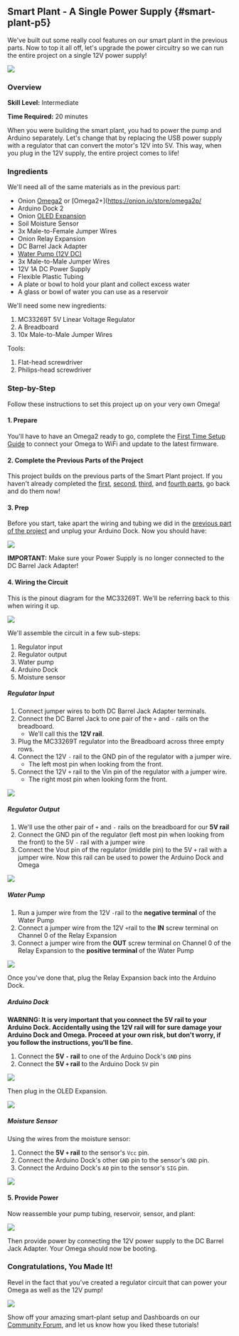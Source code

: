 ## Smart Plant - A Single Power Supply {#smart-plant-p5}

We've built out some really cool features on our smart plant in the previous parts. Now to top it all off, let's upgrade the power circuitry so we can run the entire project on a single 12V power supply!

<!-- // DONE: include a photo of the final result -->
![](./img/smart-plant-p5-completed.jpg)

### Overview

**Skill Level:** Intermediate

**Time Required:** 20 minutes

When you were building the smart plant, you had to power the pump and Arduino separately. Let's change that by replacing the USB power supply with a regulator that can convert the motor's 12V into 5V. This way, when you plug in the 12V supply, the entire project comes to life!

### Ingredients

We'll need all of the same materials as in the previous part:

<!-- // DONE: add ingredients from smart plant p4 once all of those are done -->
* Onion [Omega2](https://onion.io/store/omega2/) or [Omega2+](https://onion.io/store/omega2p/
* Arduino Dock 2
* Onion [OLED Expansion](https://onion.io/store/oled-expansion/)
* Soil Moisture Sensor
* 3x Male-to-Female Jumper Wires
* Onion Relay Expansion
* DC Barrel Jack Adapter
* [Water Pump (12V DC)](http://www.canadarobotix.com/index.php?route=product/search&search=pump)
* 3x Male-to-Male Jumper Wires
* 12V 1A DC Power Supply
* Flexible Plastic Tubing
* A plate or bowl to hold your plant and collect excess water
* A glass or bowl of water you can use as a reservoir

We'll need some new ingredients:

1. MC33269T 5V Linear Voltage Regulator
1. A Breadboard
1. 10x Male-to-Male Jumper Wires

Tools:

1. Flat-head screwdriver
1. Philips-head screwdriver


### Step-by-Step

Follow these instructions to set this project up on your very own Omega!

#### 1. Prepare

You'll have to have an Omega2 ready to go, complete the [First Time Setup Guide](https://docs.onion.io/omega2-docs/first-time-setup.html) to connect your Omega to WiFi and update to the latest firmware.


#### 2. Complete the Previous Parts of the Project

This project builds on the previous parts of the Smart Plant project. If you haven't already completed the [first](#smart-plant-p1), [second](#smart-plant-p2), [third](#smart-plant-p3), and [fourth parts](#smart-plant-p4), go back and do them now!

#### 3. Prep

Before you start, take apart the wiring and tubing we did in the [previous part of the project](#smart-plant-p4) and unplug your Arduino Dock. Now you should have:

<!-- // DONE: a photo of ALL of the components on a desk: Arduino Dock w/ omega and moisture sensor plugged in, OLED Exp, Relay Exp, dc barrel jack adapter, voltage regulator, breadboard, water pump, bunch of jumper wires -->

![](./img/smart-plant-p5-ingredients.jpg)

**IMPORTANT:** Make sure your Power Supply is no longer connected to the DC Barrel Jack Adapter!

#### 4. Wiring the Circuit

<!-- // DONE: embellish the text of the steps -->

<!-- // DONE: add photos for logical places in the steps (note: the steps don't have to be in a list, can just be broken up with photos) -->

This is the pinout diagram for the MC33269T. We'll be referring back to this when wiring it up.

![](./img/smart-plant-p5-0-circuit-planning-1-regulator.png)

<!-- // DONE: find a good spot for the image above -->

We'll assemble the circuit in a few sub-steps:

1. Regulator input
1. Regulator output
1. Water pump
1. Arduino Dock
1. Moisture sensor

##### Regulator Input

1. Connect jumper wires to both DC Barrel Jack Adapter terminals.
1. Connect the DC Barrel Jack to one pair of the `+` and `-` rails on the breadboard.
    * We'll call this the **12V rail**.
1. Plug the MC33269T regulator into the Breadboard across three empty rows.
1. Connect the 12V `-` rail to the GND pin of the regulator with a jumper wire.
    * The left most pin when looking from the front.
1. Connect the 12V `+` rail to the Vin pin of the regulator with a jumper wire.
    * The right most pin when looking form the front.

![](./img/smart-plant-p5-wiring-01.jpg)

##### Regulator Output

1. We'll use the other pair of `+` and `-` rails on the breadboard for our **5V rail**
1. Connect the GND pin of the regulator (left most pin when looking from the front) to the 5V `-` rail with a jumper wire
1. Connect the Vout pin of the regulator (middle pin) to the 5V `+` rail with a jumper wire. Now this rail can be used to power the Arduino Dock and Omega

![](./img/smart-plant-p5-wiring-02.jpg)

##### Water Pump

1. Run a jumper wire from the 12V `-`rail to the **negative terminal** of the Water Pump
1. Connect a jumper wire from the 12V `+`rail to the **IN** screw terminal on Channel 0 of the Relay Expansion
1. Connect a jumper wire from the **OUT** screw terminal on Channel 0 of the Relay Expansion to the **positive terminal** of the Water Pump

![](./img/smart-plant-p5-wiring-03.jpg)

Once you've done that, plug the Relay Expansion back into the Arduino Dock.

##### Arduino Dock

**WARNING: It is very important that you connect the 5V rail to your Arduino Dock. Accidentally using the 12V rail will for sure damage your Arduino Dock and Omega. Proceed at your own risk, but don't worry, if you follow the instructions, you'll be fine.**

1. Connect the **5V `-` rail** to one of the Arduino Dock's `GND` pins
1. Connect the **5V `+` rail** to the Arduino Dock `5V` pin

![](./img/smart-plant-p5-wiring-04.jpg)

Then plug in the OLED Expansion.

![](./img/smart-plant-p5-wiring-05.jpg)

##### Moisture Sensor

Using the wires from the moisture sensor:

1. Connect the **5V `+` rail** to the sensor's `Vcc` pin.
1. Connect the Arduino Dock's other `GND` pin to the sensor's `GND` pin.
1. Connect the Arduino Dock's `A0` pin to the sensor's `SIG` pin.

<!-- // DONE: photo -->
![](./img/smart-plant-p5-wiring-06.jpg)

#### 5. Provide Power

Now reassemble your pump tubing, reservoir, sensor, and plant:

<!-- // DONE: photo -->
![](./img/smart-plant-p5-assembled.jpg)


Then provide power by connecting the 12V power supply to the DC Barrel Jack Adapter. Your Omega should now be booting.

### Congratulations, You Made It!

Revel in the fact that you've created a regulator circuit that can power your Omega as well as the 12V pump!

<!-- // DONE: photo, finally completed -->
![](./img/smart-plant-p5-completed.jpg)

Show off your amazing smart-plant setup and Dashboards on our [Community Forum](https://community.onion.io/category/1/projects), and let us know how you liked these tutorials!